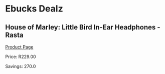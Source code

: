 
# Ebucks Dealz
## House of Marley: Little Bird In-Ear Headphones - Rasta
[Product Page](https://www.ebucks.com/web/shop/productSelected.do?prodId=637767307&catId=714972993)

Price: R229.00

Savings: 270.0


	